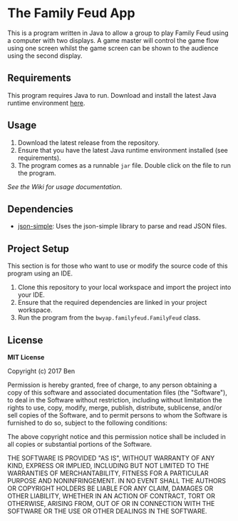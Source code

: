 # The Family Feud App
This is a program written in Java to allow a group to play Family Feud using a computer with two displays. 
A game master will control the game flow using one screen whilst the game screen can be shown to the audience using the second display.

## Requirements
This program requires Java to run. 
Download and install the latest Java runtime environment [here](https://java.com/download).

## Usage
1. Download the latest release from the repository.
2. Ensure that you have the latest Java runtime environment installed (see requirements).
3. The program comes as a runnable `jar` file. Double click on the file to run the program.

*See the Wiki for usage documentation*.

## Dependencies
* [json-simple](https://github.com/fangyidong/json-simple): Uses the json-simple library to parse and read JSON files.

## Project Setup
This section is for those who want to use or modify the source code of this program using an IDE.
1. Clone this repository to your local workspace and import the project into your IDE.
2. Ensure that the required dependencies are linked in your project workspace.
3. Run the program from the `bwyap.familyfeud.FamilyFeud` class.

## License
**MIT License**

Copyright (c) 2017 Ben

Permission is hereby granted, free of charge, to any person obtaining a copy
of this software and associated documentation files (the "Software"), to deal
in the Software without restriction, including without limitation the rights
to use, copy, modify, merge, publish, distribute, sublicense, and/or sell
copies of the Software, and to permit persons to whom the Software is
furnished to do so, subject to the following conditions:

The above copyright notice and this permission notice shall be included in all
copies or substantial portions of the Software.

THE SOFTWARE IS PROVIDED "AS IS", WITHOUT WARRANTY OF ANY KIND, EXPRESS OR
IMPLIED, INCLUDING BUT NOT LIMITED TO THE WARRANTIES OF MERCHANTABILITY,
FITNESS FOR A PARTICULAR PURPOSE AND NONINFRINGEMENT. IN NO EVENT SHALL THE
AUTHORS OR COPYRIGHT HOLDERS BE LIABLE FOR ANY CLAIM, DAMAGES OR OTHER
LIABILITY, WHETHER IN AN ACTION OF CONTRACT, TORT OR OTHERWISE, ARISING FROM,
OUT OF OR IN CONNECTION WITH THE SOFTWARE OR THE USE OR OTHER DEALINGS IN THE
SOFTWARE.
